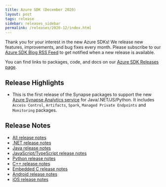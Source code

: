 ```yaml
---
title: Azure SDK (December 2020)
layout: post
tags: release
sidebar: releases_sidebar
permalink: /releases/2020-12/index.html
---
```


Thank you for your interest in the new Azure SDKs! We release new features, improvements, and bug fixes every month. Please subscribe to our [Azure SDK Blog RSS Feed](https://devblogs.microsoft.com/azure-sdk/feed) to get notified when a new release is available.

You can find links to packages, code, and docs on our [Azure SDK Releases page](https://aka.ms/azsdk/releases).

## Release Highlights

* This is the first release of the Synapse packages to support the new [Azure Synapse Analytics service](https://azure.microsoft.com/en-us/services/synapse-analytics/) for Java/.NET/JS/Python. It includes `Access Control`, `Artifacts`, `Spark`, `Managed Private Endpoints` and `Monitoring` packages.

## Release Notes

* [All release notes](index.md)
* [.NET release notes](dotnet.md)
* [Java release notes](java.md)
* [JavaScript/TypeScript release notes](js.md)
* [Python release notes](python.md)
* [C++ release notes](cpp.md)
* [Embedded C release notes](c.md)
* [Android release notes](android.md)
* [iOS release notes](ios.md)
